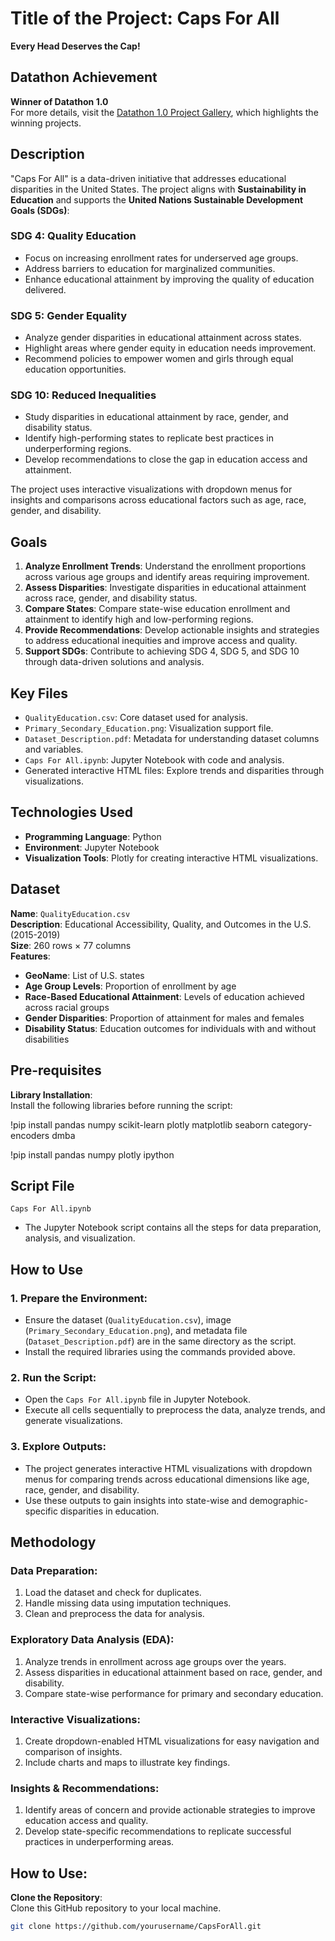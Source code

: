 # Title of the Project: Caps For All  
 **Every Head Deserves the Cap!**


## Datathon Achievement  
**Winner of Datathon 1.0**  
For more details, visit the [Datathon 1.0 Project Gallery](https://csueastbay-datathon-2024.devpost.com/project-gallery), which highlights the winning projects.  

## Description  
"Caps For All" is a data-driven initiative that addresses educational disparities in the United States. The project aligns with **Sustainability in Education** and supports the **United Nations Sustainable Development Goals (SDGs)**:  

### SDG 4: Quality Education  
- Focus on increasing enrollment rates for underserved age groups.  
- Address barriers to education for marginalized communities.  
- Enhance educational attainment by improving the quality of education delivered.  

### SDG 5: Gender Equality  
- Analyze gender disparities in educational attainment across states.  
- Highlight areas where gender equity in education needs improvement.  
- Recommend policies to empower women and girls through equal education opportunities.  

### SDG 10: Reduced Inequalities  
- Study disparities in educational attainment by race, gender, and disability status.  
- Identify high-performing states to replicate best practices in underperforming regions.  
- Develop recommendations to close the gap in education access and attainment.  

The project uses interactive visualizations with dropdown menus for insights and comparisons across educational factors such as age, race, gender, and disability.

## Goals  
1. **Analyze Enrollment Trends**: Understand the enrollment proportions across various age groups and identify areas requiring improvement.  
2. **Assess Disparities**: Investigate disparities in educational attainment across race, gender, and disability status.  
3. **Compare States**: Compare state-wise education enrollment and attainment to identify high and low-performing regions.  
4. **Provide Recommendations**: Develop actionable insights and strategies to address educational inequities and improve access and quality.  
5. **Support SDGs**: Contribute to achieving SDG 4, SDG 5, and SDG 10 through data-driven solutions and analysis.  

## Key Files  
- `QualityEducation.csv`: Core dataset used for analysis.  
- `Primary_Secondary_Education.png`: Visualization support file.  
- `Dataset_Description.pdf`: Metadata for understanding dataset columns and variables.  
- `Caps For All.ipynb`: Jupyter Notebook with code and analysis.  
- Generated interactive HTML files: Explore trends and disparities through visualizations.

## Technologies Used  
- **Programming Language**: Python  
- **Environment**: Jupyter Notebook  
- **Visualization Tools**: Plotly for creating interactive HTML visualizations.  

## Dataset  
**Name**: `QualityEducation.csv`  
**Description**: Educational Accessibility, Quality, and Outcomes in the U.S. (2015-2019)  
**Size**: 260 rows × 77 columns  
**Features**:  
- **GeoName**: List of U.S. states  
- **Age Group Levels**: Proportion of enrollment by age  
- **Race-Based Educational Attainment**: Levels of education achieved across racial groups  
- **Gender Disparities**: Proportion of attainment for males and females  
- **Disability Status**: Education outcomes for individuals with and without disabilities  

## Pre-requisites  
**Library Installation**:  
Install the following libraries before running the script:  

!pip install pandas numpy scikit-learn plotly matplotlib seaborn category-encoders dmba

!pip install pandas numpy plotly ipython

## Script File  
`Caps For All.ipynb`  
- The Jupyter Notebook script contains all the steps for data preparation, analysis, and visualization.  

## How to Use  

### 1. **Prepare the Environment**:  
   - Ensure the dataset (`QualityEducation.csv`), image (`Primary_Secondary_Education.png`), and metadata file (`Dataset_Description.pdf`) are in the same directory as the script.  
   - Install the required libraries using the commands provided above.  

### 2. **Run the Script**:  
   - Open the `Caps For All.ipynb` file in Jupyter Notebook.  
   - Execute all cells sequentially to preprocess the data, analyze trends, and generate visualizations.  

### 3. **Explore Outputs**:  
   - The project generates interactive HTML visualizations with dropdown menus for comparing trends across educational dimensions like age, race, gender, and disability.  
   - Use these outputs to gain insights into state-wise and demographic-specific disparities in education.  

## Methodology  

### Data Preparation:  
1. Load the dataset and check for duplicates.  
2. Handle missing data using imputation techniques.  
3. Clean and preprocess the data for analysis.  

### Exploratory Data Analysis (EDA):  
1. Analyze trends in enrollment across age groups over the years.  
2. Assess disparities in educational attainment based on race, gender, and disability.  
3. Compare state-wise performance for primary and secondary education.  

### Interactive Visualizations:  
1. Create dropdown-enabled HTML visualizations for easy navigation and comparison of insights.  
2. Include charts and maps to illustrate key findings.  

### Insights & Recommendations:  
1. Identify areas of concern and provide actionable strategies to improve education access and quality.  
2. Develop state-specific recommendations to replicate successful practices in underperforming areas.  

## How to Use:  

**Clone the Repository**:  
   Clone this GitHub repository to your local machine.  
   ```bash
   git clone https://github.com/yourusername/CapsForAll.git
